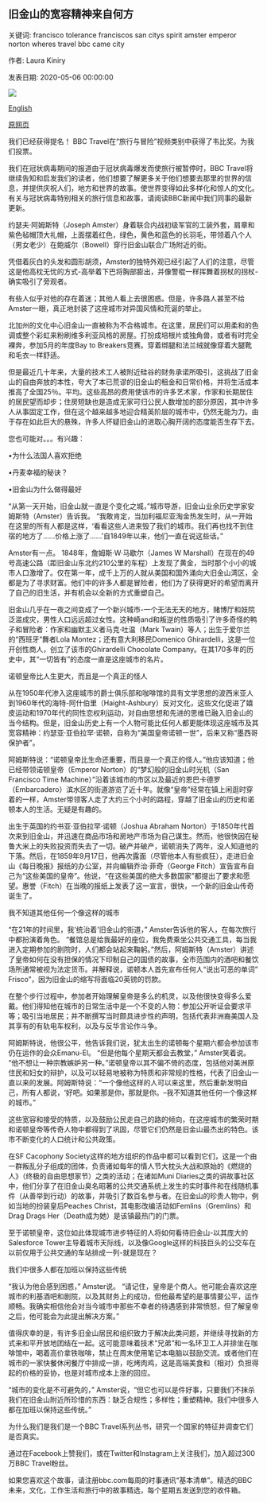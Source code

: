 ## 旧金山的宽容精神来自何方

关键词: francisco tolerance franciscos san citys spirit amster emperor norton wheres travel bbc came city

作者: Laura Kiniry

发表日期: 2020-05-06 00:00:00

![](https://ichef.bbci.co.uk/wwfeatures/live/624_351/images/live/p0/8b/1x/p08b1x36.jpg)

[English](Where%E2%80%99s%20San%20Francisco%E2%80%99s%20spirit%20of%20tolerance%20came%20from.md)

[原网页](https://www.bbc.com/travel/story/20200506-wheres-san-franciscos-spirit-of-tolerance-came-from)

我们已经获得提名！ BBC Travel在“旅行与冒险”视频类别中获得了韦比奖。为我们投票。

我们在冠状病毒期间的报道由于冠状病毒爆发而使旅行被暂停时，BBC Travel将继续告知和启发我们的读者，他们想要了解更多关于他们想要去那里的世界的信息，并提供庆祝人们，地方和世界的故事。使世界变得如此多样化和惊人的文化。有关与冠状病毒特别相关的旅行信息和故事，请阅读BBC新闻中我们同事的最新更新。

约瑟夫·阿姆斯特（Joseph Amster）身着联合内战初级军官的工装外套，肩章和紫色毡帽顶大礼帽，上面摆着红色，绿色，黄色和蓝色的长羽毛，带领着八个人（男女老少）在鲍威尔（Bowell）穿行旧金山联合广场附近的街。

凭借着灰白的头发和圆形胡须，Amster的独特外观已经引起了人们的注意，尽管这是他高枕无忧的方式-高举着下巴将胸部膨出，并像警棍一样挥舞着拐杖的拐杖-确实吸引了旁观者。

有些人似乎对他的存在着迷；其他人看上去很困惑。但是，许多路人甚至不给Amster一眼，真正地封装了这座城市对异国风情和荒诞的举止。

北加州的文化中心旧金山一直被称为不合格城市。在这里，居民们可以用柔和的色调或整个彩虹来粉刷维多利亚风格的房屋。打扮成培根片或独角兽，或者有时完全裸奔，参加5月的年度Bay to Breakers竞赛。穿着绑腿和法兰绒就像穿着大腿靴和毛衣一样舒适。

但是最近几十年来，大量的技术工人被附近硅谷的财务承诺所吸引，这挑战了旧金山的自由奔放的本性，夸大了本已荒谬的旧金山的租金和日常价格，并将生活成本推高了全国25％。平均。这些高昂的费用使该市的许多艺术家，作家和长期居住的居民望而却步；住房短缺也是造成无家可归公民人数增加的部分原因，其中许多人从事固定工作，但在这个越来越多地迎合精英阶层的城市中，仍然无能为力。由于存在如此巨大的悬殊，许多人怀疑旧金山的进取心胸开阔的态度能否生存下去。

您也可能对。。。有兴趣：

•为什么法国人喜欢拒绝

•丹麦幸福的秘诀？

•旧金山为什么做得最好

“从第一天开始，旧金山就一直是个变化之城，”城市导游，旧金山业余历史学家安姆斯特（Amster）告诉我。 “我敢肯定，当加利福尼亚淘金热发生时，从一开始在这里的所有人都是这样，‘看看这些人进来毁了我们的城市。我们再也找不到住宿的地方了……价格上涨了……’自1849年以来，他们一直在说这些话。”

Amster有一点。 1848年，詹姆斯·W·马歇尔（James W Marshall）在现在的49号高速公路（距旧金山东北约210公里的车程）上发现了黄金，当时那个小小的城市人口激增了。仅在第一年，成千上万的人就从美国和国外涌向大旧金山湾区，全都是为了寻求财富。他们中的许多人都是冒险者，他们为了获得更好的希望而离开了自己的旧生活，并有机会以全新的方式重塑自己。

旧金山几乎在一夜之间变成了一个新兴城市-一个无法无天的地方，赌博厅和妓院泛滥成灾，男性人口远远超过女性。这种崎and和叛逆的性质吸引了许多奇怪的鸭子和冒险者：作家和幽默主义者马克·吐温（Mark Twain）等人；出生于爱尔兰的“西班牙”舞者Lola Montez；还有意大利移民Domenico Ghirardelli，这是一位开创性商人，创立了该市的Ghirardelli Chocolate Company。在其170多年的历史中，其“一切皆有”的态度一直是这座城市的名片。

诺顿皇帝比人生更大，而且是一个真正的怪人

从在1950年代渗入这座城市的爵士俱乐部和咖啡馆的具有文学思想的波西米亚人到1960年代的海特-阿什伯里（Haight-Ashbury）反对文化，这些文化促进了嬉皮运动和1970年代的同性恋权利运动，对自由思想和先进的思维已融入旧金山的当今结构。但是，旧金山历史上有一个人物可能比任何人都更能体现这座城市及其宽容精神：约瑟亚·亚伯拉罕·诺顿，自称为“美国皇帝诺顿一世”，后来又称“墨西哥保护者”。

阿姆斯特说：“诺顿皇帝比生命还重要，而且是一个真正的怪人。”他应该知道；他已经带领诺顿皇帝（Emperor Norton）的“梦幻般的旧金山时光机（San Francisco Time Machine）”沿着该城市的市区以及最近的恩巴卡德罗（Embarcadero）滨水区的街道游览了近十年。就像“皇帝”经常在镇上闲逛时穿着的一样，Amster带领客人走了大约三个小时的路程，穿越了旧金山的历史和诺顿本人的生活。无疑是有趣的。

出生于英国的约书亚·亚伯拉罕·诺顿（Joshua Abraham Norton）于1850年代首次来到旧金山，并迅速在商品市场和房地产市场为自己谋生。然而，他很快因在秘鲁大米上的失败投资而失去了一切。破产并破产，诺顿消失了两年，没人知道他的下落。然后，在1859年9月17日，他再次露面（尽管他本人有些疯狂），走进旧金山《每日晚报》报纸的办公室，并向编辑乔治·菲奇（George Fitch）宣告宣布自己为“这些美国的皇帝”。他说，“在这些美国的绝大多数国家”都提出了要求和愿望。惠誉（Fitch）在当晚的报纸上发表了这一宣言，很快，一个新的旧金山传奇诞生了。

我不知道其他任何一个像这样的城市

“在21年的时间里，我'统治着'旧金山的街道，” Amster告诉他的客人，在每次旅行中都扮演着角色。 “餐馆总是给我最好的座位，我免费乘坐公共交通工具，每当我进入定期参加的剧院时，人们都会站起来鞠躬。”然后，阿姆斯特（Amster）讲述了皇帝如何在没有担保的情况下印制自己的国债的故事，全市范围内的酒吧和餐饮场所通常被视为法定货币。并解释说，诺顿本人首先宣布任何人“说出可恶的单词” Frisco”，因为旧金山的缩写将面临20英镑的罚款。

在整个步行过程中，参加者开始理解皇帝是多么的机灵，以及他很快变得多么爱戴。他们得知他在城市的日常生活中是一个不变的人物：参加公开听证会要求平等；吸引当地居民；并不断撰写当时颇具进步性的声明，包括代表非洲裔美国人及其享有的有轨电车权利，以及与反华言论作斗争。

阿姆斯特说，他很公平，他告诉我们说，犹太出生的诺顿每个星期六都会参加该市仍在运作的会众Emanu-El。 “但是他每个星期天都会去教堂，” Amster笑着说。 “他不想让一种宗教嫉妒另一种。”诺顿皇帝以其不偏不倚的态度，包括他对美洲原住民和妇女的辩护，以及可以轻易地被称为特质和非常规的性格，代表了旧金山一直以来的发展。阿姆斯特说：“一个像他这样的人可以来这里，然后重新发明自己，所有人都说，‘好吧。如果那是你，那就是你。–我不知道其他任何一个像这样的城市。”

这些宽容和接受的特质，以及鼓励公民走自己的路的倾向，在这座城市的繁荣时期和诺顿皇帝等传奇人物中都得到了巩固，尽管它们仍然是旧金山最杰出的特色。该市不断变化的人口统计和公共政策。

在SF Cacophony Society这样的地方组织的作品中都可以看到它们，这是一个由一群叛乱分子组成的团体，负责诸如每年的情人节大枕头大战和原始的《燃烧的人》（终极的自由思想家节）之类的活动；在诸如Muni Diaries之类的讲故事社区中，他们分享了在旧金山臭名昭著的公共交通系统上发生的实时事件和在线随机事件（从善举到行动）的故事，并吸引了数百名参与者。在旧金山的珍贵人物中，例如当地的扮装皇后Peaches Christ，其电影改编活动如Femlins（Gremlins）和Drag Drags Her（Death成为她）是该镇最热门的门票。

至于诺顿皇帝，这位如此体现城市进步特征的人将如何看待旧金山-以其庞大的Salesforce Tower主导着城市天际线，以及像Google这样的科技巨头的公交车在以前仅用于公共交通的车站排成一列-就是现在？

我们中很多人都在加班以保持这些传统

“我认为他会感到困惑，” Amster说。 “请记住，皇帝是个商人。他可能会喜欢这座城市的利基酒吧和剧院，以及其财务上的成功，但他最希望的是事情要公平，运作顺畅。我确实相信他会对当今城市中那些不幸者的待遇感到非常愤怒，但了解皇帝之后，他可能会为此提出解决方案。”

值得庆幸的是，有许多旧金山居民和组织致力于解决此类问题，并继续寻找新的方式来和平开放地团结在一起。这可能意味着技术“兄弟”和一名环卫工人并排坐在咖啡馆中，喝着高价拿铁咖啡，禁止在周末使用笔记本电脑以鼓励交流。或者他们在城市的一家快餐休闲餐厅中排成一排，吃烤肉鸡，这是高端美食和（相对）负担得起的价格的妥协，也是对城市成本上涨的回应。

“城市的变化是不可避免的，” Amster说，“但它也可以是件好事，只要我们不抹杀我们在旧金山附近所珍惜的东西：缺乏合规性；多样性；重塑精神。我们中很多人都在加班以保持这些传统。”

为什么我们是我们是一个BBC Travel系列丛书，研究一个国家的特征并调查它们是否真实。

通过在Facebook上赞我们，或在Twitter和Instagram上关注我们，加入超过300万BBC Travel粉丝。

如果您喜欢这个故事，请注册bbc.com每周的时事通讯“基本清单”。精选的BBC未来，文化，工作生活和旅行中的故事精选，每个星期五发送到您的收件箱。
